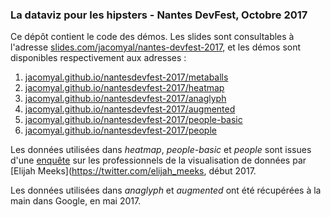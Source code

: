 ### La dataviz pour les hipsters - Nantes DevFest, Octobre 2017

Ce dépôt contient le code des démos. Les slides sont consultables à l'adresse [slides.com/jacomyal/nantes-devfest-2017](https://slides.com/jacomyal/nantes-devfest-2017), et les démos sont disponibles respectivement aux adresses :

  1. [jacomyal.github.io/nantesdevfest-2017/metaballs](http://jacomyal.github.io/nantesdevfest-2017/metaballs)
  2. [jacomyal.github.io/nantesdevfest-2017/heatmap](http://jacomyal.github.io/nantesdevfest-2017/heatmap)
  3. [jacomyal.github.io/nantesdevfest-2017/anaglyph](http://jacomyal.github.io/nantesdevfest-2017/anaglyph)
  3. [jacomyal.github.io/nantesdevfest-2017/augmented](http://jacomyal.github.io/nantesdevfest-2017/augmented)
  4. [jacomyal.github.io/nantesdevfest-2017/people-basic](http://jacomyal.github.io/nantesdevfest-2017/people-basic)
  4. [jacomyal.github.io/nantesdevfest-2017/people](http://jacomyal.github.io/nantesdevfest-2017/people)

Les données utilisées dans *heatmap*, *people-basic* et *people* sont issues d'une [enquête](https://medium.com/@Elijah_Meeks/2017-data-visualization-survey-results-40688830b9f2) sur les professionnels de la visualisation de données par [Elijah Meeks](https://twitter.com/elijah_meeks, début 2017.

Les données utilisées dans *anaglyph* et *augmented* ont été récupérées à la main dans Google, en mai 2017.
